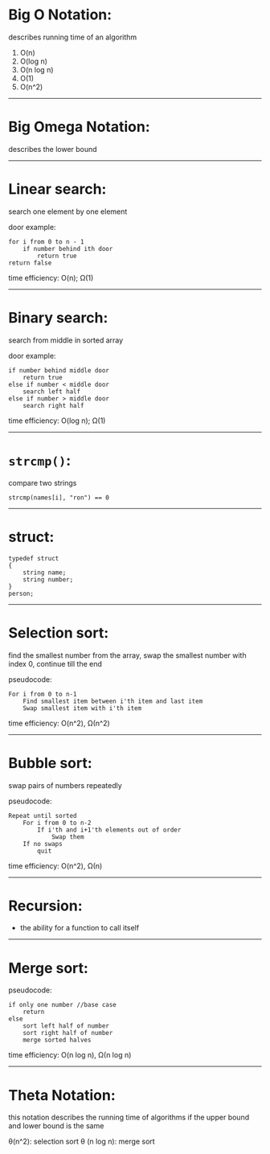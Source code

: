 # Big O Notation: 
describes running time of an algorithm
1. O(n)
2. O(log n)
3. O(n log n)
4. O(1)
5. O(n^2)
------------------------------------------
# Big Omega Notation: 
describes the lower bound

------------------------------------------
# Linear search: 
search one element by one element

door example:

```
for i from 0 to n - 1
    if number behind ith door
        return true
return false
```

time efficiency: O(n); Ω(1)

------------------------------------------
# Binary search:
search from middle in sorted array

door example:
```
if number behind middle door
    return true
else if number < middle door
    search left half
else if number > middle door
    search right half
```

time efficiency: O(log n); Ω(1)

------------------------------------------
# `strcmp()`:
compare two strings

`strcmp(names[i], "ron") == 0`

------------------------------------------
# struct:
```
typedef struct
{
    string name;
    string number;
}
person;
```
------------------------------------------
# Selection sort:
find the smallest number from the array,
swap the smallest number with index 0,
continue till the end

pseudocode:
```
For i from 0 to n-1
    Find smallest item between i'th item and last item
    Swap smallest item with i'th item
```

time efficiency: O(n^2), Ω(n^2)

-------------------------------------------
# Bubble sort:
swap pairs of numbers repeatedly

pseudocode:
```
Repeat until sorted
    For i from 0 to n-2
        If i'th and i+1'th elements out of order
            Swap them
    If no swaps
        quit
```
time efficiency: O(n^2), Ω(n)

-------------------------------------------
# Recursion:
- the ability for a function to call itself

-------------------------------------------
# Merge sort:

pseudocode:
```
if only one number //base case
    return
else
    sort left half of number
    sort right half of number
    merge sorted halves
```

time efficiency: O(n log n), Ω(n log n)

-------------------------------------------
# Theta Notation:
this notation describes the running time of algorithms if the upper bound and lower bound is the same

θ(n^2): selection sort
θ (n log n): merge sort
